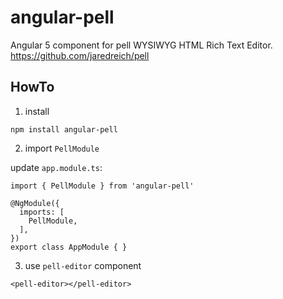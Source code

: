 # angular-pell
Angular 5 component for pell WYSIWYG HTML Rich Text Editor. https://github.com/jaredreich/pell

## HowTo

1. install
```
npm install angular-pell
```

2. import `PellModule`

update `app.module.ts`:
```
import { PellModule } from 'angular-pell'

@NgModule({
  imports: [
    PellModule,
  ],
})
export class AppModule { }
```

3. use `pell-editor` component

```
<pell-editor></pell-editor>
```
